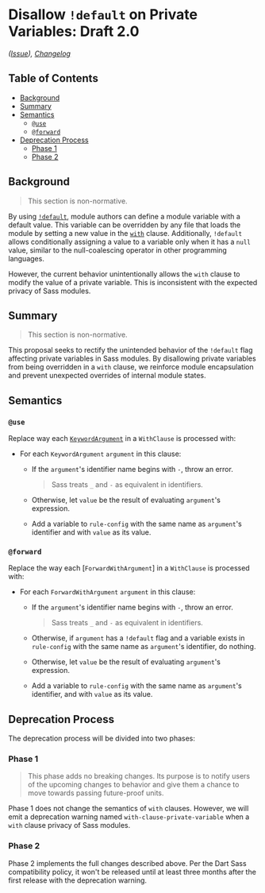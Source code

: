 # Disallow `!default` on Private Variables: Draft 2.0

*([Issue](https://github.com/sass/sass/issues/4034)),
[Changelog](default-on-private-variables.changes.md)*

## Table of Contents

* [Background](#background)
* [Summary](#summary)
* [Semantics](#semantics)
  * [`@use`](#use)
  * [`@forward`](#forward)
* [Deprecation Process](#deprecation-process)
  * [Phase 1](#phase-1)
  * [Phase 2](#phase-2)

## Background

> This section is non-normative.

By using [`!default`], module authors can define a module variable with a
default value. This variable can be overridden by any file that loads the module
by setting a new value in the [`with`] clause. Additionally, `!default` allows
conditionally assigning a value to a variable only when it has a `null` value,
similar to the null-coalescing operator in other programming languages.

[`!default`]: ../accepted/module-system.md#configuring-libraries
[`with`]: ../accepted/module-system.md#configuring-libraries

However, the current behavior unintentionally allows the `with` clause to modify
the value of a private variable. This is inconsistent with the expected privacy
of Sass modules.

## Summary

> This section is non-normative.

This proposal seeks to rectify the unintended behavior of the `!default` flag
affecting private variables in Sass modules. By disallowing private variables
from being overridden in a `with` clause, we reinforce module encapsulation and
prevent unexpected overrides of internal module states.

## Semantics

### `@use`

Replace way each [`KeywordArgument`] in a `WithClause` is processed with:

* For each `KeywordArgument` `argument` in this clause:

  * If the `argument`'s identifier name begins with `-`, throw an error.

    > Sass treats `_` and `-` as equivalent in identifiers.

  * Otherwise, let `value` be the result of evaluating `argument`'s expression.

  * Add a variable to `rule-config` with the same name as `argument`'s
    identifier and with `value` as its value.

[`KeywordArgument`]: ../spec/at-rules/use.md#semantics

### `@forward`

Replace the way each [`ForwardWithArgument`] in a `WithClause` is processed
with:

* For each `ForwardWithArgument` `argument` in this clause:

  * If the `argument`'s identifier name begins with `-`, throw an error.

    > Sass treats `_` and `-` as equivalent in identifiers.

  * Otherwise, if `argument` has a `!default` flag and a variable exists in
    `rule-config` with the same name as `argument`'s identifier, do nothing.

  * Otherwise, let `value` be the result of evaluating `argument`'s expression.

  * Add a variable to `rule-config` with the same name as `argument`'s
    identifier, and with `value` as its value.


## Deprecation Process

The deprecation process will be divided into two phases:

### Phase 1

> This phase adds no breaking changes. Its purpose is to notify users of the
> upcoming changes to behavior and give them a chance to move towards passing
> future-proof units.

Phase 1 does not change the semantics of `with` clauses. However, we will emit a
deprecation warning named `with-clause-private-variable` when a `with` clause
privacy of Sass modules.

### Phase 2

Phase 2 implements the full changes described above. Per the Dart Sass
compatibility policy, it won't be released until at least three months after the
first release with the deprecation warning.
